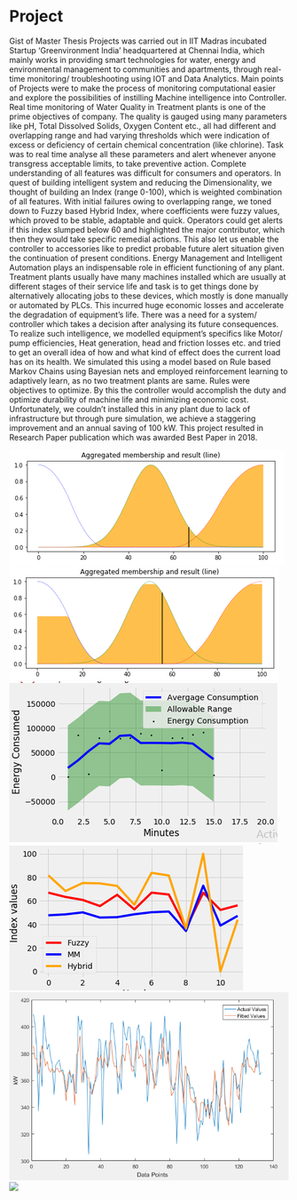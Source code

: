 # Project
Gist of Master Thesis
Projects was carried out in IIT Madras incubated Startup ‘Greenvironment India’ headquartered at Chennai India, which mainly works in providing smart technologies for water, energy and environmental management to communities and apartments, through real-time monitoring/ troubleshooting using IOT and Data Analytics.
Main points of Projects were to make the process of monitoring computational easier and explore the possibilities of instilling Machine intelligence into Controller.
Real time monitoring of Water Quality in Treatment plants is one of the prime objectives of company. The quality is gauged using many parameters like pH, Total Dissolved Solids, Oxygen Content etc., all had different and overlapping range and had varying thresholds which were indication of excess or deficiency of certain chemical concentration (like chlorine).
Task was to real time analyse all these parameters and alert whenever anyone transgress acceptable limits, to take preventive action. Complete understanding of all features was difficult for consumers and operators. In quest of building intelligent system and reducing the Dimensionality, we thought of building an Index (range 0-100), which is weighted combination of all features. With initial failures owing to overlapping range, we toned down to Fuzzy based Hybrid Index, where coefficients were fuzzy values, which proved to be stable, adaptable and quick. Operators could get alerts if this index slumped below 60 and highlighted the major contributor, which then they would take specific remedial actions. This also let us enable the controller to accessories like to predict probable future alert situation given the continuation of present conditions.
Energy Management and Intelligent Automation plays an indispensable role in efficient functioning of any plant. Treatment plants usually have many machines installed which are usually at different stages of their service life and task is to get things done by alternatively allocating jobs to these devices, which mostly is done manually or automated by PLCs.
This incurred huge economic losses and accelerate the degradation of equipment’s life. There was a need for a system/ controller which takes a decision after analysing its future consequences.
To realize such intelligence, we modelled equipment’s specifics like Motor/ pump efficiencies, Heat generation, head and friction losses etc. and tried to get an overall idea of how and what kind of effect does the current load has on its health. We simulated this using a model based on Rule based Markov Chains using Bayesian nets and employed reinforcement learning to adaptively learn, as no two treatment plants are same. Rules were objectives to optimize.
By this the controller would accomplish the duty and optimize durability of machine life and minimizing economic cost. Unfortunately, we couldn’t installed this in any plant due to lack of infrastructure but through pure simulation, we achieve a staggering improvement and an annual saving of 100 kW.
This project resulted in Research Paper publication which was awarded Best Paper in 2018.

![](images/g1.png)
![](images/g2.png)
![](images/g3.png)
![](images/g4.png)
![](images/g5.png)
![](images/g6.png)

